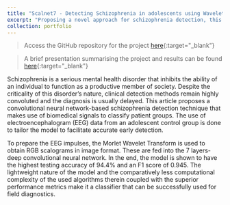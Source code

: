 ```yaml
---
title: "Scalnet7 - Detecting Schizophrenia in adolescents using Wavelet Transforms"
excerpt: "Proposing a novel approach for schizophrenia detection, this project utilizes a convolutional neural network to analyze EEG data, achieving a remarkable testing accuracy of 94.4% and F1 score of 0.945, offering potential for early and reliable field diagnostics.<br/><img src='/images/scalnet.png'>"
collection: portfolio
---
```

> Access the GitHub repository for the project [here](https://github.com/harshitaachadha/Scalnet7){:target="_blank"}

> A brief presentation summarising the project and results can be found [here](/files/scalnet.pdf){:target="_blank"}

Schizophrenia is a serious mental health disorder that inhibits the ability of an individual to function as a productive member of society. Despite the criticality of this disorder’s nature, clinical detection methods remain highly convoluted and the diagnosis is usually delayed. This article proposes a convolutional neural network-based schizophrenia detection technique that makes use of biomedical signals to classify patient groups. The use of electroencephalogram (EEG) data from an adolescent control group is done to tailor the model to facilitate accurate early detection.

To prepare the EEG impulses, the Morlet Wavelet Transform is used to obtain RGB scalograms in image format. These are fed into the 7 layers-deep convolutional neural network. In the end, the model is shown to have the highest testing accuracy of 94.4% and an F1 score of 0.945. The lightweight nature of the model and the comparatively less computational complexity of the used algorithms therein coupled with the superior performance metrics make it a classifier that can be successfully used for field diagnostics.
